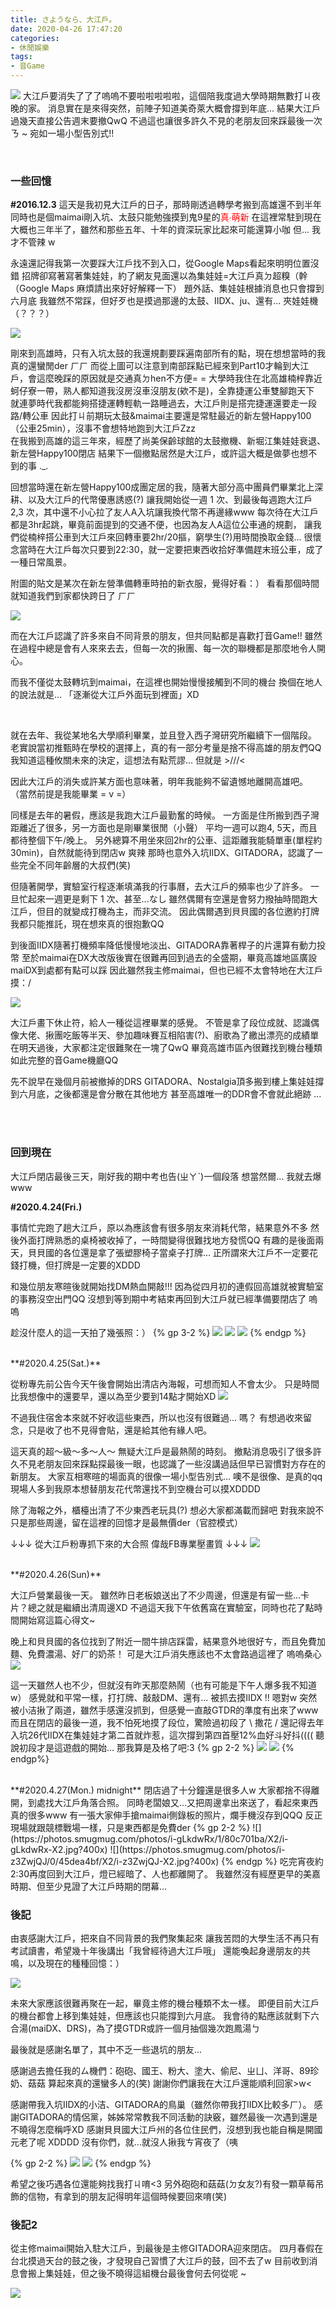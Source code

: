 ```yaml
---
title: さようなら、大江戶。
date: 2020-04-26 17:47:20
categories: 
- 休閒娛樂
tags: 
- 音Game
---
```


![](https://photos.smugmug.com/photos/i-BLcP568/1/b2866b7d/L/i-BLcP568-L.jpg?70%)
大江戶要消失了了了嗚嗚不要啦啦啦啦啦，這個陪我度過大學時期無數打ㄐ夜晚的家。
消息實在是來得突然，前陣子知道美奇萊大概會撐到年底... 結果大江戶過幾天直接公告週末要撤QwQ
不過這也讓很多許久不見的老朋友回來踩最後一次ㄋ ~ 宛如一場小型告別式!!
<!--more-->
<br>

### 一些回憶

**#2016.12.3**
這天是我初見大江戶的日子，那時剛透過轉學考搬到高雄還不到半年
同時也是個maimai剛入坑、太鼓只能勉強摸到鬼9星的<font color=#ff0000>真∙萌新</font>
在這裡常駐到現在大概也三年半了，雖然和那些五年、十年的資深玩家比起來可能還算小咖
但... 我才不管辣 w

永遠還記得我第一次要踩大江戶找不到入口，從Google Maps看起來明明位置沒錯
招牌卻寫著寫著集娃娃，約了網友見面還以為集娃娃=大江戶真ㄉ超糗（幹
（Google Maps 麻煩請出來好好解釋一下）
題外話、集娃娃根據消息也只會撐到六月底
我雖然不常踩，但好歹也是摸過那邊的太鼓、IIDX、ju、還有... 夾娃娃機（？？？）

![](https://photos.smugmug.com/photos/i-GHdSQkv/0/3791e2f3/M/i-GHdSQkv-M.jpg?300x)

剛來到高雄時，只有入坑太鼓的我還規劃要踩遍南部所有的點，現在想想當時的我真的還蠻閒der ㄏㄏ
而從上圖可以注意到南部踩點已經來到Part10才輪到大江戶，會這麼晚踩的原因就是交通真ㄉhen不方便= =
大學時我住在北高雄楠梓靠近蚵仔寮一帶，熟人都知道我沒房沒車沒朋友(欸不是)，全靠捷運公車雙腳跑天下
就連夢時代我都能夠搭捷運轉輕軌一路睡過去，大江戶則是搭完捷運還要走一段路/轉公車
因此打ㄐ前期玩太鼓&maimai主要還是常駐最近的新左營Happy100（公車25min），沒事不會想特地跑到大江戶Zzz
<br>
在我搬到高雄的這三年來，經歷了尚美保齡球館的太鼓撤機、新堀江集娃娃衰退、新左營Happy100閉店
結果下一個撤點居然是大江戶，或許這大概是做夢也想不到的事 ._.

回想當時還在新左營Happy100成團定居的我，隨著大部分高中團員們畢業北上深耕、以及大江戶的代幣優惠誘惑(?)
讓我開始從一週 1 次、到最後每週跑大江戶 2,3 次，其中還不小心拉了友人A入坑讓我換代幣不再邊緣www
每次待在大江戶都是3hr起跳，畢竟前面提到的交通不便，也因為友人A這位公車通的規劃，
讓我們從楠梓搭公車到大江戶來回轉車要2hr/20摳，窮學生(?)用時間換取金錢... 
很懷念當時在大江戶每次只要到22:30，就一定要把東西收拾好準備趕末班公車，成了一種日常風景。

附圖的貼文是某次在新左營準備轉車時拍的新衣服，覺得好看：） 
看看那個時間就知道我們到家都快跨日了 ㄏㄏ

![](https://photos.smugmug.com/photos/i-J4ZsCdM/0/d45d8e04/L/i-J4ZsCdM-L.jpg?300x)


而在大江戶認識了許多來自不同背景的朋友，但共同點都是喜歡打音Game!!
雖然在過程中總是會有人來來去去，但每一次的揪團、每一次的聯機都是那麼地令人開心。

而我不僅從太鼓轉坑到maimai，在這裡也開始慢慢接觸到不同的機台
換個在地人的說法就是... 「逐漸從大江戶外面玩到裡面」XD



<br>

就在去年、我從某地名大學順利畢業，並且登入西子灣研究所繼續下一個階段。
老實說當初推甄時在學校的選擇上，真的有一部分考量是捨不得高雄的朋友們QQ
我知道這種攸關未來的決定，這想法有點荒謬... 但就是 >///<

因此大江戶的消失或許某方面也意味著，明年我能夠不留遺憾地離開高雄吧。
（當然前提是我能畢業 = v =）


同樣是去年的暑假，應該是我跑大江戶最勤奮的時候。
一方面是住所搬到西子灣距離近了很多，另一方面也是剛畢業很閒（小聲）
平均一週可以跑4, 5天，而且都待整個下午/晚上。
另外總算不用坐來回2hr的公車、這距離我能騎單車(單程約30min)，自然就能待到閉店w 爽辣
那時也意外入坑IIDX、GITADORA，認識了一些完全不同年齡層的大叔們(笑)

但隨著開學，實驗室行程逐漸填滿我的行事曆，去大江戶的頻率也少了許多。
一旦忙起來一週更是剩下 1 次、甚至...なし
雖然偶爾有空還是會努力撥抽時間跑大江戶，但目的就變成打機為主，而非交流。
因此偶爾遇到貝貝國的各位邀約打牌我都只能推託，現在想來真的很抱歉QQ

到後面IIDX隨著打機頻率降低慢慢地淡出、GITADORA靠著桿子的片還算有動力投幣
至於maimai在DX大改版後實在很難再回到過去的全盛期，畢竟高雄地區廣設maiDX到處都有點可以踩
因此雖然我主修maimai，但也已經不太會特地在大江戶摸：/


![](https://photos.smugmug.com/photos/i-jR34htJ/0/ae38aaca/X2/i-jR34htJ-X2.jpg?300x)

大江戶畫下休止符，給人一種從這裡畢業的感覺。
不管是拿了段位成就、認識偶像大佬、揪團吃飯等半天、參加趣味賽互相陷害(?)、廚歌為了繳出漂亮的成績單
在明天過後，大家都注定很難聚在一塊了QwQ
畢竟高雄市區內很難找到機台種類如此完整的音Game機廳QQ

先不說早在幾個月前被撤掉的DRS
GITADORA、Nostalgia頂多搬到樓上集娃娃撐到六月底，之後都還是會分散在其他地方
甚至高雄唯一的DDR會不會就此絕跡 ...


<br><br>

### 回到現在

大江戶閉店最後三天，剛好我的期中考也告(ㄓㄚˋ)一個段落
想當然爾... 我就去爆www

**#2020.4.24(Fri.)**

事情忙完跑了趟大江戶，原以為應該會有很多朋友來消耗代幣，結果意外不多
然後外面打牌熟悉的桌椅被收掉了，一時間變得很難找地方發慌QQ
有趣的是後面兩天，貝貝國的各位還是拿了張塑膠椅子當桌子打牌... 
正所謂來大江戶不一定要花錢打機，但打牌是一定要的XDDD

和幾位朋友寒暄後就開始找DM熱血開敲!!!
因為從四月初的連假回高雄就被實驗室的事務沒空出門QQ
沒想到等到期中考結束再回到大江戶就已經準備要閉店了 嗚嗚

趁沒什麼人的這一天拍了幾張照：）
{% gp 3-2 %}
![](https://photos.smugmug.com/photos/i-Rmc47ZS/0/fa8a2b1d/X2/i-Rmc47ZS-X2.jpg?400x)
![](https://photos.smugmug.com/photos/i-xzGwkZq/0/35ed559c/X2/i-xzGwkZq-X2.jpg?400x)
![](https://photos.smugmug.com/photos/i-tV6LPBF/0/195cf25f/X2/i-tV6LPBF-X2.jpg?400x)
{% endgp %}

<br>
**#2020.4.25(Sat.)**

從粉專先前公告今天午後會開始出清店內海報，可想而知人不會太少。
只是時間比我想像中的還要早，還以為至少要到14點才開始XD
![](https://photos.smugmug.com/photos/i-nWjV7q5/0/1e771bc2/X2/i-nWjV7q5-X2.jpg?300x)

不過我住宿舍本來就不好收這些東西，所以也沒有很難過... 嗎？
有想過收來留念，只是收了也不見得會貼，還是給其他有緣人吧。

這天真的超～級～多～人～  無疑大江戶是最熱鬧的時刻。
撤點消息吸引了很多許久不見老朋友回來踩點探最後一眼，也認識了一些沒講過話但早已習慣對方存在的新朋友。
大家互相寒暄的場面真的很像一場小型告別式... 噢不是很像、是真的qq
現場人多到我原本想替朋友花代幣還找不到空機台可以摸XDDDD

除了海報之外，櫃檯出清了不少東西老玩具(?) 想必大家都滿載而歸吧
對我來說不只是那些周邊，留在這裡的回憶才是最無價der（官腔模式）

↓↓↓ 從大江戶粉專抓下來的大合照 偉哉FB專業壓畫質 ↓↓↓ 
![](https://photos.smugmug.com/photos/i-3Jp8RJw/0/cd4db09c/L/i-3Jp8RJw-L.jpg)

<br>
**#2020.4.26(Sun)**

大江戶營業最後一天。
雖然昨日老板娘送出了不少周邊，但還是有留一些...卡片？總之就是繼續出清周邊XD
不過這天我下午依舊窩在實驗室，同時也花了點時間開始寫這篇心得文~

晚上和貝貝國的各位找到了附近一間牛排店踩雷，結果意外地很好ㄘ，而且免費加麵、免費濃湯、好ㄏ的奶茶！
可是大江戶消失應該也不太會路過這裡了 嗚嗚桑心
![](https://photos.smugmug.com/photos/i-zSMTQZC/0/9e9b1b2c/X2/i-zSMTQZC-X2.jpg?400x)


這一天雖然人也不少，但就沒有昨天那麼熱鬧（也有可能是下午人爆多我不知道w）
感覺就和平常一樣，打打牌、敲敲DM、還有... 被抓去摸IIDX !!
嗯對w 突然被小洁揪了兩道，雖然手感還沒抓到，但感覺一直敲GTDR的準度有出來了www
而且在閉店的最後一道，我不怕死地摸了段位，驚險過初段了 \ 撒花 /
還記得去年入坑26代IIDX在集娃娃才第二首就炸惹，這次撐到第四首壓12%血好斗好抖((((
聽說初段才是這遊戲的開始... 那我算是及格了吧:3
{% gp 2-2 %}
![](https://photos.smugmug.com/photos/i-DBsrh3t/0/6c2d7f92/X2/i-DBsrh3t-X2.jpg?400x)
![](https://photos.smugmug.com/photos/i-bSGLtk4/0/694ff899/X2/i-bSGLtk4-X2.jpg?400x)
{% endgp%}

<br>
**#2020.4.27(Mon.) midnight**
閉店過了十分鐘還是很多人w 大家都捨不得離開，到處找大江戶角落合照。
同時老闆娘又...又把周邊拿出來送了，看起來東西真的很多www
有一張大家伸手搶maimai側錄板的照片，爛手機沒存到QQQ
反正現場就跟競標戰場一樣，只是東西都是免費der
{% gp 2-2 %}
![](https://photos.smugmug.com/photos/i-gLkdwRx/1/80c701ba/X2/i-gLkdwRx-X2.jpg?400x)
![](https://photos.smugmug.com/photos/i-z3ZwjQJ/0/45dea4bf/X2/i-z3ZwjQJ-X2.jpg?400x)
{% endgp %}
吃完宵夜約2:30再度回到大江戶，燈已經暗了、人也都離開了。
我雖然沒有經歷更早的美嘉時期、但至少見證了大江戶時期的閉幕...


### 後記

由衷感謝大江戶，把來自不同背景的我們聚集起來
讓我苦悶的大學生活不再只有考試讀書，希望幾十年後講出「我曾經待過大江戶哦」
還能喚起身邊朋友的共鳴，以及現在的種種回憶：）

![](https://photos.smugmug.com/photos/i-jR34htJ/0/ae38aaca/X3/i-jR34htJ-X3.jpg?300x)

未來大家應該很難再聚在一起，畢竟主修的機台種類不太一樣。
即便目前大江戶的機台都會上移到集娃娃，但應該也只能撐到六月底。
我會待的點應該就剩下六合湯(maiDX、DRS)，為了摸GTDR或許一個月抽個幾次跑鳳湯ㄅ

最後就是感謝名單了，其中不乏一些退坑的朋友...

感謝過去擔任我的ㄙ機們：砲砲、國王、粉大、塗大、偷尼、ㄓㄩ、洋哥、89珍奶、菇菇
算起來真的還蠻多人的(笑) 謝謝你們讓我在大江戶還能順利回家>w<

感謝帶我入坑IIDX的小洁、GITADORA的鳥巢（雖然你帶我打IIDX比較多ㄏ）。
感謝GITADORA的情侶黨，姊姊常常教我不同活動的訣竅，雖然最後一次遇到還是不曉得怎麼稱呼XD
感謝貝貝國大江戶州的各位住民們，沒想到我也能自稱是開國元老了呢 XDDDD
沒有你們，就...就沒人揪我ㄘ宵夜了（咦

{% gp 2-2 %}
![](https://photos.smugmug.com/photos/i-ZS6X7D8/0/456cfa2e/X2/i-ZS6X7D8-X2.jpg)
![](https://photos.smugmug.com/photos/i-pMwSf7x/0/570fa55d/X2/i-pMwSf7x-X2.jpg)
{% endgp %}

希望之後巧遇各位還能夠找我打ㄐ唷<3
另外砲砲和菇菇(ㄉ女友?)有發一顆草莓吊飾的信物，有拿到的朋友記得明年這個時候要回來唷(笑)


### 後記2

從主修maimai開始入駐大江戶，到最後是主修GITADORA迎來閉店。
四月春假在台北摸過天台的鼓之後，才發現自己習慣了大江戶的鼓，回不去了w
目前收到消息會搬上集娃娃，但之後不曉得這組機台最後會何去何從呢 ~

![](https://photos.smugmug.com/photos/i-QVLHHVB/1/4bf512e9/X3/i-QVLHHVB-X3.jpg?600x)

